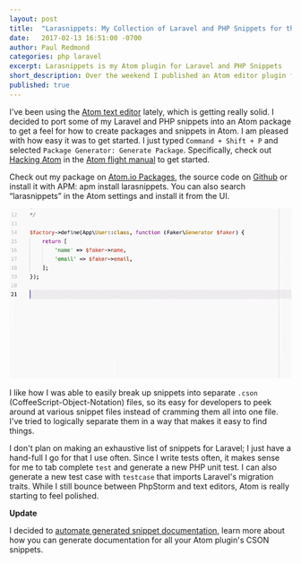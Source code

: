 ```yaml
---
layout: post
title:  "Larasnippets: My Collection of Laravel and PHP Snippets for the Atom Editor"
date:   2017-02-13 16:51:00 -0700
author: Paul Redmond
categories: php laravel
excerpt: Larasnippets is my Atom plugin for Laravel and PHP Snippets
short_description: Over the weekend I published an Atom editor plugin for my Laravel and PHP snippets
published: true
---
```


I've been using the [Atom text editor](https://atom.io/) lately, which is getting really solid. I decided to port some of my Laravel and PHP snippets into an Atom package
to get a feel for how to create packages and snippets in Atom. I am pleased with how easy it was to get started. I just typed `Command + Shift + P` and selected `Package Generator: Generate Package`. Specifically, check out [Hacking Atom](http://flight-manual.atom.io/hacking-atom/) in the [Atom flight manual](http://flight-manual.atom.io/) to get started.

Check out my package on [Atom.io Packages](https://atom.io/packages/larasnippets), the source code on [Github](https://github.com/paulredmond/atom-larasnippets) or install it with APM: apm install larasnippets. You can also search “larasnippets” in the Atom settings and install it from the UI.

[![Larasnippets Atom Package](/assets/images/blog/larasnippets-factory-example.gif)](https://github.com/paulredmond/atom-larasnippets)

I like how I was able to easily break up snippets into separate `.cson` (CoffeeScript-Object-Notation) files, so its easy for developers to peek around at various snippet files instead of cramming them all into one file. I've tried to logically separate them in a way that makes it easy to find things.

I don't plan on making an exhaustive list of snippets for Laravel; I just have a hand-full I go for that I use often. Since I write tests often, it makes sense for me to tab complete `test` and generate a new PHP unit test. I can also generate a new test case with `testcase` that imports Laravel's migration traits. While I still bounce between PhpStorm and text editors, Atom is really starting to feel polished.

**Update**

I decided to [automate generated snippet documentation](/php/laravel/2017/02/13/atom-cson-snippet-documentation-generator/), learn more about how you can generate documentation for all your Atom plugin's CSON snippets.
